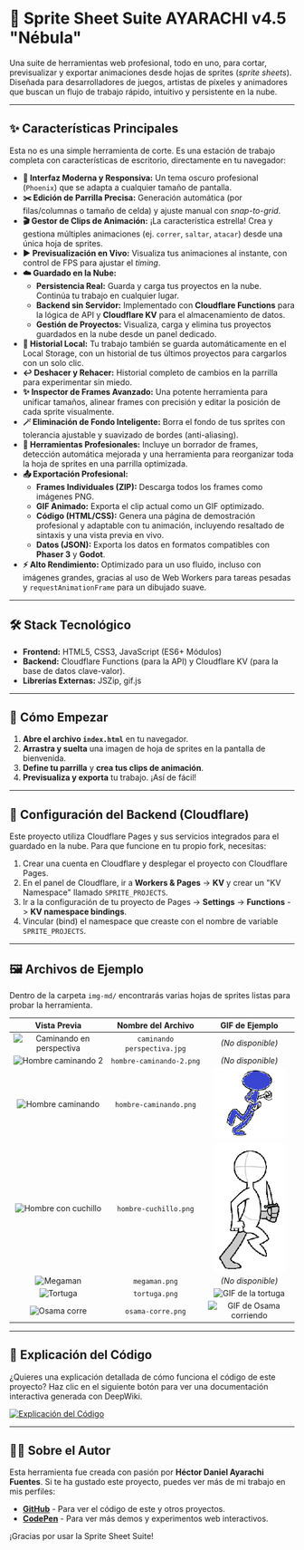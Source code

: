 # 🚀 Sprite Sheet Suite AYARACHI v4.5 "Nébula"

<!-- Reemplaza la URL de arriba con una captura de pantalla atractiva de tu herramienta -->

Una suite de herramientas web profesional, todo en uno, para cortar, previsualizar y exportar animaciones desde hojas de sprites (*sprite sheets*). Diseñada para desarrolladores de juegos, artistas de píxeles y animadores que buscan un flujo de trabajo rápido, intuitivo y persistente en la nube.

---

## ✨ Características Principales

Esta no es una simple herramienta de corte. Es una estación de trabajo completa con características de escritorio, directamente en tu navegador:

*   **🎨 Interfaz Moderna y Responsiva:** Un tema oscuro profesional (`Phoenix`) que se adapta a cualquier tamaño de pantalla.
*   **✂️ Edición de Parrilla Precisa:** Generación automática (por filas/columnas o tamaño de celda) y ajuste manual con *snap-to-grid*.
*   **🎬 Gestor de Clips de Animación:** ¡La característica estrella! Crea y gestiona múltiples animaciones (ej. `correr`, `saltar`, `atacar`) desde una única hoja de sprites.
*   **▶️ Previsualización en Vivo:** Visualiza tus animaciones al instante, con control de FPS para ajustar el *timing*.
*   **☁️ Guardado en la Nube:**
    *   **Persistencia Real:** Guarda y carga tus proyectos en la nube. Continúa tu trabajo en cualquier lugar.
    *   **Backend sin Servidor:** Implementado con **Cloudflare Functions** para la lógica de API y **Cloudflare KV** para el almacenamiento de datos.
    *   **Gestión de Proyectos:** Visualiza, carga y elimina tus proyectos guardados en la nube desde un panel dedicado.
*   **💾 Historial Local:** Tu trabajo también se guarda automáticamente en el Local Storage, con un historial de tus últimos proyectos para cargarlos con un solo clic.
*   **↩️ Deshacer y Rehacer:** Historial completo de cambios en la parrilla para experimentar sin miedo.
*   **✨ Inspector de Frames Avanzado:** Una potente herramienta para unificar tamaños, alinear frames con precisión y editar la posición de cada sprite visualmente.
*   **🪄 Eliminación de Fondo Inteligente:** Borra el fondo de tus sprites con tolerancia ajustable y suavizado de bordes (anti-aliasing).
*   **🧰 Herramientas Profesionales:** Incluye un borrador de frames, detección automática mejorada y una herramienta para reorganizar toda la hoja de sprites en una parrilla optimizada.
*   **📤 Exportación Profesional:**
    *   **Frames Individuales (ZIP):** Descarga todos los frames como imágenes PNG.
    *   **GIF Animado:** Exporta el clip actual como un GIF optimizado.
    *   **Código (HTML/CSS):** Genera una página de demostración profesional y adaptable con tu animación, incluyendo resaltado de sintaxis y una vista previa en vivo.
    *   **Datos (JSON):** Exporta los datos en formatos compatibles con **Phaser 3** y **Godot**.
*   **⚡ Alto Rendimiento:** Optimizado para un uso fluido, incluso con imágenes grandes, gracias al uso de Web Workers para tareas pesadas y `requestAnimationFrame` para un dibujado suave.

---

## 🛠️ Stack Tecnológico

*   **Frontend:** HTML5, CSS3, JavaScript (ES6+ Módulos)
*   **Backend:** Cloudflare Functions (para la API) y Cloudflare KV (para la base de datos clave-valor).
*   **Librerías Externas:** JSZip, gif.js

---

## 🚀 Cómo Empezar

1.  **Abre el archivo `index.html`** en tu navegador.
2.  **Arrastra y suelta** una imagen de hoja de sprites en la pantalla de bienvenida.
3.  **Define tu parrilla** y **crea tus clips de animación**.
4.  **Previsualiza y exporta** tu trabajo. ¡Así de fácil!

---

## 🔧 Configuración del Backend (Cloudflare)

Este proyecto utiliza Cloudflare Pages y sus servicios integrados para el guardado en la nube. Para que funcione en tu propio fork, necesitas:

1.  Crear una cuenta en Cloudflare y desplegar el proyecto con Cloudflare Pages.
2.  En el panel de Cloudflare, ir a **Workers & Pages** -> **KV** y crear un "KV Namespace" llamado `SPRITE_PROJECTS`.
3.  Ir a la configuración de tu proyecto de Pages -> **Settings** -> **Functions** -> **KV namespace bindings**.
4.  Vincular (bind) el namespace que creaste con el nombre de variable `SPRITE_PROJECTS`.
---

## 🖼️ Archivos de Ejemplo

Dentro de la carpeta `img-md/` encontrarás varias hojas de sprites listas para probar la herramienta.

| Vista Previa | Nombre del Archivo | GIF de Ejemplo |
| :---: | :---: | :---: |
| ![Caminando en perspectiva](https://raw.githubusercontent.com/HectorDanielAyarachiFuentes/Sprite-Sheet-Suite-v4.4-Dulce-/main/img-md/caminando%20perspectiva.jpg) | `caminando perspectiva.jpg` | *(No disponible)* |
| ![Hombre caminando 2](https://raw.githubusercontent.com/HectorDanielAyarachiFuentes/Sprite-Sheet-Suite-v4.4-Dulce-/main/img-md/hombre-caminando-2.png) | `hombre-caminando-2.png` | *(No disponible)* |
| ![Hombre caminando](https://raw.githubusercontent.com/HectorDanielAyarachiFuentes/Sprite-Sheet-Suite-v4.4-Dulce-/main/img-md/hombre-caminando.png) | `hombre-caminando.png` | ![GIF de Osama corriendo](https://github.com/HectorDanielAyarachiFuentes/Sprite-Sheet-Suite-v4.4-Dulce/blob/main/img-md/gifs/hombrecaminando.gif?raw=true) |
| ![Hombre con cuchillo](https://raw.githubusercontent.com/HectorDanielAyarachiFuentes/Sprite-Sheet-Suite-v4.4-Dulce-/main/img-md/hombre-cuchillo.png) | `hombre-cuchillo.png` | ![GIF de la tortuga](https://github.com/HectorDanielAyarachiFuentes/Sprite-Sheet-Suite-v4.4-Dulce/blob/main/img-md/gifs/hombrecaminandocuchillo.gif?raw=true) |
| ![Megaman](https://raw.githubusercontent.com/HectorDanielAyarachiFuentes/Sprite-Sheet-Suite-v4.4-Dulce-/main/img-md/megaman.png) | `megaman.png` | *(No disponible)* |
| ![Tortuga](https://raw.githubusercontent.com/HectorDanielAyarachiFuentes/Sprite-Sheet-Suite-v4.4-Dulce-/main/img-md/tortuga.png) | `tortuga.png` | ![GIF de la tortuga](https://raw.githubusercontent.com/HectorDanielAyarachiFuentes/Sprite-Sheet-Suite-v4.4-Dulce-/main/img-md/gifs/tortuga.gif) |
| ![Osama corre](https://raw.githubusercontent.com/HectorDanielAyarachiFuentes/Sprite-Sheet-Suite-v4.4-Dulce-/main/img-md/osama-corre.png) | `osama-corre.png` | ![GIF de Osama corriendo](https://raw.githubusercontent.com/HectorDanielAyarachiFuentes/Sprite-Sheet-Suite-v4.4-Dulce-/main/img-md/gifs/osama.gif) |

---

## 🧠 Explicación del Código

¿Quieres una explicación detallada de cómo funciona el código de este proyecto? Haz clic en el siguiente botón para ver una documentación interactiva generada con DeepWiki.

[![Explicación del Código](https://img.shields.io/badge/Explicación_del_Código-DeepWiki-blue?style=for-the-badge)](https://deepwiki.com/HectorDanielAyarachiFuentes/Sprite-Sheet-Suite-v4.4-Dulce)


---

## 👨‍💻 Sobre el Autor

Esta herramienta fue creada con pasión por **Héctor Daniel Ayarachi Fuentes**. Si te ha gustado este proyecto, puedes ver más de mi trabajo en mis perfiles:

*   **[GitHub](https://github.com/HectorDanielAyarachiFuentes)** - Para ver el código de este y otros proyectos.
*   **[CodePen](https://codepen.io/HectorDanielAyarachiFuentes)** - Para ver más demos y experimentos web interactivos.

¡Gracias por usar la Sprite Sheet Suite!
